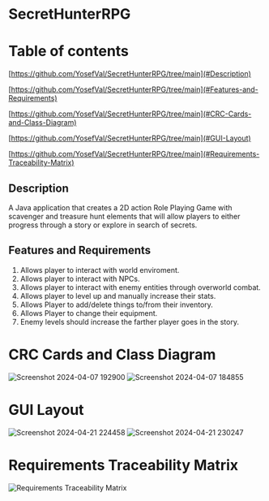 # SecretHunterRPG


# Table of contents
[https://github.com/YosefVal/SecretHunterRPG/tree/main](#Description)

[https://github.com/YosefVal/SecretHunterRPG/tree/main](#Features-and-Requirements)

[https://github.com/YosefVal/SecretHunterRPG/tree/main](#CRC-Cards-and-Class-Diagram)

[https://github.com/YosefVal/SecretHunterRPG/tree/main](#GUI-Layout)

[https://github.com/YosefVal/SecretHunterRPG/tree/main](#Requirements-Traceability-Matrix)

## Description
A Java application that creates a 2D action Role Playing Game with scavenger and treasure hunt elements that will allow players to either progress through a story or explore in search of secrets.

## Features and Requirements
1. Allows player to interact with world enviroment.
2. Allows player to interact with NPCs.
3. Allows player to interact with enemy entities through overworld combat.
4. Allows player to level up and manually increase their stats.
5. Allows Player to add/delete things to/from their inventory.
6. Allows Player to change their equipment.
7. Enemy levels should increase the farther player goes in the story.

# CRC Cards and Class Diagram
![Screenshot 2024-04-07 192900](https://github.com/YosefVal/SecretHunterRPG/assets/164386596/93fb1861-3c77-4f2c-ab85-29761a65d1bb)
![Screenshot 2024-04-07 184855](https://github.com/YosefVal/SecretHunterRPG/assets/164386596/07b06801-0102-421e-a0e0-a0e3de475bb7)

# GUI Layout
![Screenshot 2024-04-21 224458](https://github.com/YosefVal/SecretHunterRPG/assets/164386596/ce44c0fd-baf1-42ad-8faa-7ee6d6e9cbbd)
![Screenshot 2024-04-21 230247](https://github.com/YosefVal/SecretHunterRPG/assets/164386596/d3fe491f-cae1-4aa1-882d-211e955bbf20)

# Requirements Traceability Matrix
![Requirements Traceability Matrix](https://github.com/YosefVal/SecretHunterRPG/assets/164386596/4d6719f4-6166-4dfd-b022-53c8e4ca4dbd)
